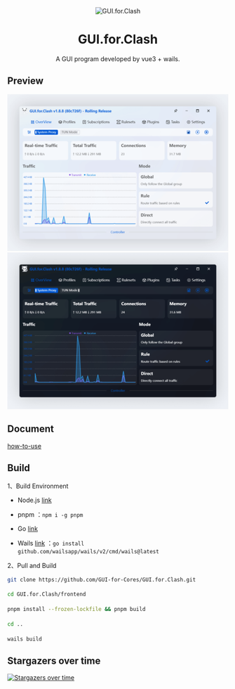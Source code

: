 <div align="center">
  <img src="build/appicon.png" alt="GUI.for.Clash" width="200">
  <h1>GUI.for.Clash</h1>
  <p>A GUI program developed by vue3 + wails.</p>
</div>

## Preview

<div align="center">
  <img src="docs/imgs/light.png">
  <img src="docs/imgs/dark.png">
</div>

## Document

[how-to-use](https://gui-for-cores.github.io/guide/gfc/how-to-use)

## Build

1、Build Environment

- Node.js [link](https://nodejs.org/en)

- pnpm ：`npm i -g pnpm`

- Go [link](https://go.dev/)

- Wails [link](https://wails.io/) ：`go install github.com/wailsapp/wails/v2/cmd/wails@latest`

2、Pull and Build

```bash
git clone https://github.com/GUI-for-Cores/GUI.for.Clash.git

cd GUI.for.Clash/frontend

pnpm install --frozen-lockfile && pnpm build

cd ..

wails build
```

## Stargazers over time

[![Stargazers over time](https://starchart.cc/GUI-for-Cores/GUI.for.Clash.svg)](https://starchart.cc/GUI-for-Cores/GUI.for.Clash)

